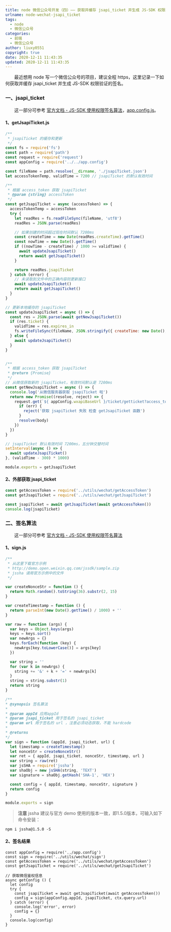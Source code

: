 ```yaml
---
title: node 微信公众号开发（四）—— 获取并缓存 jsapi_ticket 并生成 JS-SDK 权限验证的签名
urlname: node-wechat-jsapi_ticket
tags:
  - node
  - 微信公众号
categories:
  - 前端
  - 微信公众号
author: liuxy0551
copyright: true
date: 2020-12-11 11:43:35
updated: 2020-12-11 11:43:35
---
```


&emsp;&emsp;最近想用 node 写一个微信公众号的项目，建议全程 https，这里记录一下如何获取并缓存 jsapi_ticket 并生成 JS-SDK 权限验证的签名。

<!--more-->


### 一、jsapi_ticket

&emsp;&emsp;这一部分可参考 <a href="https://developers.weixin.qq.com/doc/offiaccount/OA_Web_Apps/JS-SDK.html#62" target="_black">官方文档 - JS-SDK 使用权限签名算法</a>，<a href="https://liuxianyu.cn/article/node-wechat-base-koa.html#2-app-config-js" target="_black">app.config.js</a>。

#### 1、getJsapiTicket.js

``` javascript
/**
 * jsapiTicket 的缓存和更新
 */
const fs = require('fs')
const path = require('path')
const request = require('request')
const appConfig = require('../../app.config')

const fileName = path.resolve(__dirname, './jsapiTicket.json')
let accessTokenTemp, validTime = 7200 // jsapiTicket 的默认有效时间

/**
 * 根据 access_token 获取 jsapiTicket
 * @param {string} accessToken
 */
const getJsapiTicket = async (accessToken) => {
  accessTokenTemp = accessToken
  try {
    let readRes = fs.readFileSync(fileName, 'utf8')
    readRes = JSON.parse(readRes)

    // 如果创建的时间超过现在时间默认 7200ms
    const createTime = new Date(readRes.createTime).getTime()
    const nowTime = new Date().getTime()
    if ((nowTime - createTime) / 1000 >= validTime) {
      await updateJsapiTicket()
      return await getJsapiTicket()
    }

    return readRes.jsapiTicket
  } catch (error) {
    // 未读取到文件中的正确内容则更新接口
    await updateJsapiTicket()
    return await getJsapiTicket()
  }
}

// 更新本地缓存的 jsapiTicket
const updateJsapiTicket = async () => {
  const res = JSON.parse(await getNewJsapiTicket())
  if (res.ticket) {
    validTime = res.expires_in
    fs.writeFileSync(fileName, JSON.stringify({ createTime: new Date(), ...res }))
  } else {
    await updateJsapiTicket()
  }
}


/**
 * 根据 access_token 获取 jsapiTicket
 * @return {Promise}
 */
// 从微信获取新的 jsapiTicket，有效时间默认是 7200ms
const getNewJsapiTicket = async () => {
  console.log('从微信服务器获取 jsapiTicket 啦')
  return new Promise((resolve, reject) => {
    request.get(`${ appConfig.wxapiBaseUrl }/ticket/getticket?access_token=${ accessTokenTemp }&type=jsapi`, (err, res, body) => {
      if (err) {
        reject('获取 jsapiTicket 失败 检查 getJsapiTicket 函数')
      }
      resolve(body)
    })
  })
}

// jsapiTicket 默认有效时间 7200ms，五分钟交替时间
setInterval(async () => {
  await updateJsapiTicket()
}, (validTime - 300) * 1000)

module.exports = getJsapiTicket
```

#### 2、外部获取 jsapi_ticket

``` javascript
const getAccessToken = require('../utils/wechat/getAccessToken')
const getJsapiTicket = require('../utils/wechat/getJsapiTicket')

const jsapiTicket = await getJsapiTicket(await getAccessToken())
console.log(jsapiTicket)
```


### 二、签名算法

&emsp;&emsp;这一部分可参考 <a href="https://developers.weixin.qq.com/doc/offiaccount/OA_Web_Apps/JS-SDK.html#62" target="_black">官方文档 - JS-SDK 使用权限签名算法</a>

#### 1、sign.js

``` javascript
/**
 * 从这里下载官方示例
 * http://demo.open.weixin.qq.com/jssdk/sample.zip
 * jssha 请用官方示例中的文件
 */

var createNonceStr = function () {
  return Math.random().toString(36).substr(2, 15)
}

var createTimestamp = function () {
  return parseInt(new Date().getTime() / 1000) + ''
}

var raw = function (args) {
  var keys = Object.keys(args)
  keys = keys.sort()
  var newArgs = {}
  keys.forEach(function (key) {
    newArgs[key.toLowerCase()] = args[key]
  })

  var string = ''
  for (var k in newArgs) {
    string += '&' + k + '=' + newArgs[k]
  }
  string = string.substr(1)
  return string
}

/**
* @synopsis 签名算法 
*
* @param appId 应用appId
* @param jsapi_ticket 用于签名的 jsapi_ticket
* @param url 用于签名的 url ，注意必须动态获取，不能 hardcode
*
* @returns
*/
var sign = function (appId, jsapi_ticket, url) {
  let timestamp = createTimestamp()
  let nonceStr = createNonceStr()
  var ret = { appId, jsapi_ticket, nonceStr, timestamp, url }
  var string = raw(ret)
  var jsSHA = require('jssha')
  var shaObj = new jsSHA(string, 'TEXT')
  var signature = shaObj.getHash('SHA-1', 'HEX')

  const config = { appId, timestamp, nonceStr, signature }
  return config
}

module.exports = sign
```

>**注意**
>  jssha 建议与官方 demo 使用的版本一致，即1.5.0版本，可输入如下命令安装：

```
npm i jssha@1.5.0 -S
```

#### 2、签名结果

```
const appConfig = require('../app.config')
const sign = require('../utils/wechat/sign')
const getAccessToken = require('../utils/wechat/getAccessToken')
const getJsapiTicket = require('../utils/wechat/getJsapiTicket')

// 获取微信鉴权信息
async getConfig () {
  let config
  try {
    const jsapiTicket = await getJsapiTicket(await getAccessToken())
    config = sign(appConfig.appId, jsapiTicket, ctx.query.url)
  } catch (error) {
    console.log('error', error)
    config = {}
  }
  console.log(config)
}
```
